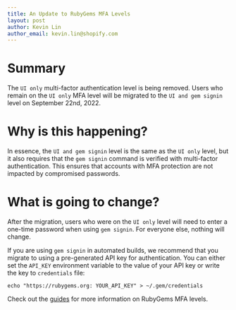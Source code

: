 ```yaml
---
title: An Update to RubyGems MFA Levels
layout: post
author: Kevin Lin
author_email: kevin.lin@shopify.com
---
```


# Summary

The `UI only` multi-factor authentication level is being removed.
Users who remain on the `UI only` MFA level will be migrated to the `UI and gem signin` level on September 22nd, 2022.

# Why is this happening?

In essence, the `UI and gem signin` level is the same as the `UI only` level, but it also requires that the `gem signin` command is verified with multi-factor authentication.
This ensures that accounts with MFA protection are not impacted by compromised passwords.

# What is going to change?
After the migration, users who were on the `UI only` level will need to enter a one-time password when using `gem signin`. For everyone else, nothing will change.

If you are using `gem signin` in automated builds, we recommend that you migrate to using a pre-generated API key for authentication. You can either set the `API_KEY` environment variable to the value of your API key or write the key to `credentials` file:

`echo "https://rubygems.org: YOUR_API_KEY" > ~/.gem/credentials`

Check out the [guides](https://guides.rubygems.org/setting-up-multifactor-authentication/#authentication-levels) for more information on RubyGems MFA levels.
